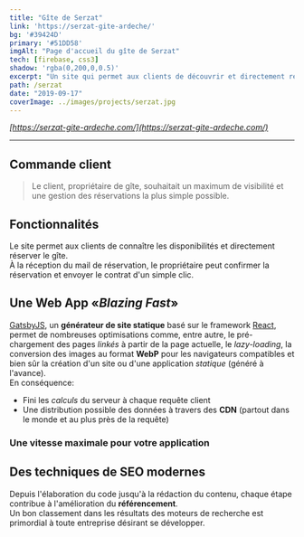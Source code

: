 ```yaml
---
title: "Gîte de Serzat"
link: 'https://serzat-gite-ardeche/'
bg: '#39424D'
primary: '#51DD58'
imgAlt: "Page d'accueil du gîte de Serzat"
tech: [firebase, css3]
shadow: 'rgba(0,200,0,0.5)'
excerpt: "Un site qui permet aux clients de découvrir et directement réserver un gîte en Ardèche."
path: /serzat
date: "2019-09-17"
coverImage: ../images/projects/serzat.jpg
---
```


<!-- markdownlint-disable MD033 -->
<techno techs='react,gatsby,firebase,netlify,zapier'></techs>

*[https://serzat-gite-ardeche.com/](https://serzat-gite-ardeche.com/)*

---

## Commande client

> Le client, propriétaire de gîte, souhaitait un maximum de visibilité et une gestion des réservations la plus simple possible.

## Fonctionnalités

Le site permet aux clients de connaître les disponibilités et directement réserver le gîte.  
À la réception du mail de réservation, le propriétaire peut confirmer la réservation et envoyer le contrat d'un simple clic.

## Une Web App «*Blazing Fast*»

[GatsbyJS](https://www.gatsbyjs.org/), un **générateur de site statique** basé sur le framework [React](https://fr.reactjs.org), permet de nombreuses optimisations comme, entre autre, le pré-chargement des pages *linkés* à partir de la page actuelle, le *lazy-loading*, la conversion des images au format **WebP** pour les navigateurs compatibles et bien sûr la création d'un site ou d'une application *statique* (généré à l'avance).  
En conséquence:

- Fini les *calculs* du serveur à chaque requête client
- Une distribution possible des données à travers des **CDN** (partout dans le monde et au plus près de la requête)

### Une vitesse maximale pour votre application

## Des techniques de SEO modernes

Depuis l'élaboration du code jusqu'à la rédaction du contenu, chaque étape contribue à l'amélioration du **référencement**.  
Un bon classement dans les résultats des moteurs de recherche est primordial à toute entreprise désirant se développer.
